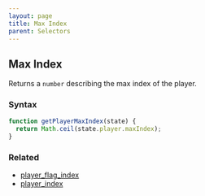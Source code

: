 ```yaml
---
layout: page
title: Max Index
parent: Selectors
---
```


## Max Index

Returns a `number` describing the max index of the player.

### Syntax

```js
function getPlayerMaxIndex(state) {
  return Math.ceil(state.player.maxIndex);
}
```

### Related

- [player_flag_index](./player_flag_index.md)
- [player_index](./player_index.md)
